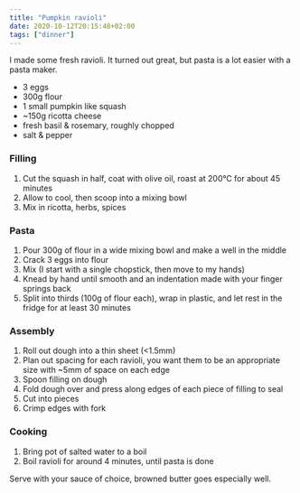```yaml
---
title: "Pumpkin ravioli"
date: 2020-10-12T20:15:48+02:00
tags: ["dinner"]
---
```


I made some fresh ravioli. It turned out great, but pasta is a lot easier with a pasta maker.

- 3 eggs
- 300g flour
- 1 small pumpkin like squash
- ~150g ricotta cheese
- fresh basil & rosemary, roughly chopped
- salt & pepper

### Filling

1. Cut the squash in half, coat with olive oil, roast at 200℃ for about 45 minutes
2. Allow to cool, then scoop into a mixing bowl
3. Mix in ricotta, herbs, spices

### Pasta

1. Pour 300g of flour in a wide mixing bowl and make a well in the middle
2. Crack 3 eggs into flour
3. Mix (I start with a single chopstick, then move to my hands)
4. Knead by hand until smooth and an indentation made with your finger springs back
5. Split into thirds (100g of flour each), wrap in plastic, and let rest in the fridge for at least 30 minutes

### Assembly

1. Roll out dough into a thin sheet (<1.5mm)
2. Plan out spacing for each ravioli, you want them to be an appropriate size with ~5mm of space on each edge
3. Spoon filling on dough
4. Fold dough over and press along edges of each piece of filling to seal
5. Cut into pieces
6. Crimp edges with fork

### Cooking

1. Bring pot of salted water to a boil
2. Boil ravioli for around 4 minutes, until pasta is done

Serve with your sauce of choice, browned butter goes especially well.

